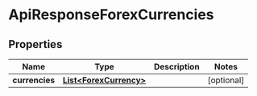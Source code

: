
# ApiResponseForexCurrencies

## Properties
Name | Type | Description | Notes
------------ | ------------- | ------------- | -------------
**currencies** | [**List&lt;ForexCurrency&gt;**](ForexCurrency.md) |  |  [optional]



